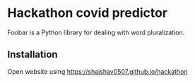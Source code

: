 # Hackathon covid predictor

Foobar is a Python library for dealing with word pluralization.

## Installation


Open website using https://shaishav0507.github.io/hackathon
